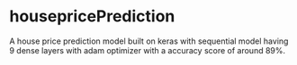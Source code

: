 # housepricePrediction
A house price prediction model built on keras with sequential model having 9 dense layers with adam optimizer with a  accuracy score of around 89%.
